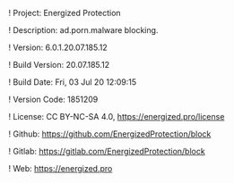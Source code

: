 ! Project: Energized Protection

! Description: ad.porn.malware blocking.

! Version: 6.0.1.20.07.185.12

! Build Version: 20.07.185.12

! Build Date: Fri, 03 Jul 20 12:09:15

! Version Code: 1851209

! License: CC BY-NC-SA 4.0, https://energized.pro/license

! Github: https://github.com/EnergizedProtection/block

! Gitlab: https://gitlab.com/EnergizedProtection/block


! Web: https://energized.pro
